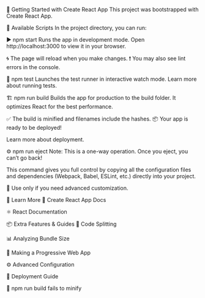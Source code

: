 🚀 Getting Started with Create React App
This project was bootstrapped with Create React App.

📜 Available Scripts
In the project directory, you can run:

▶️ npm start
Runs the app in development mode.
Open http://localhost:3000 to view it in your browser.

🌀 The page will reload when you make changes.
❗ You may also see lint errors in the console.

🧪 npm test
Launches the test runner in interactive watch mode.
Learn more about running tests.

🏗️ npm run build
Builds the app for production to the build folder.
It optimizes React for the best performance.

✅ The build is minified and filenames include the hashes.
📦 Your app is ready to be deployed!

Learn more about deployment.

⚙️ npm run eject
Note: This is a one-way operation. Once you eject, you can’t go back!

This command gives you full control by copying all the configuration files and dependencies (Webpack, Babel, ESLint, etc.) directly into your project.

🚫 Use only if you need advanced customization.

📘 Learn More
📄 Create React App Docs

⚛️ React Documentation

📦 Extra Features & Guides
🔀 Code Splitting

📊 Analyzing Bundle Size

📱 Making a Progressive Web App

⚙️ Advanced Configuration

🚀 Deployment Guide

🐛 npm run build fails to minify

